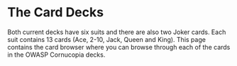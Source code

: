 # The Card Decks

Both current decks have six suits and there are also two Joker cards. Each suit contains 13 cards (Ace, 2-10, Jack, Queen and King). This page contains the card browser where you can browse through each of the cards in the OWASP Cornucopia decks.